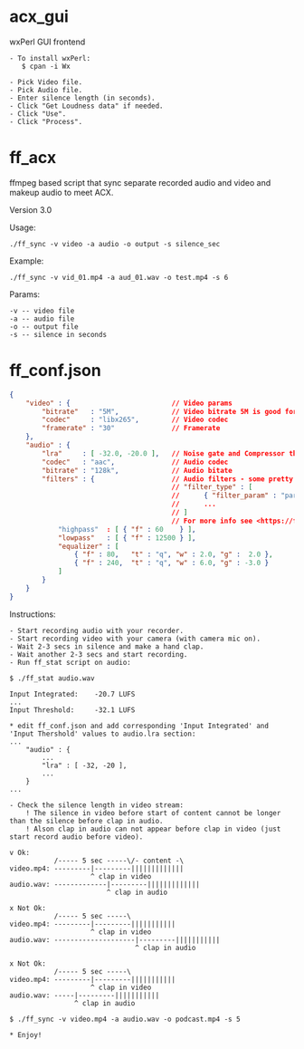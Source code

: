 # acx_gui
wxPerl GUI frontend

    - To install wxPerl:
       $ cpan -i Wx

    - Pick Video file.
    - Pick Audio file.
    - Enter silence length (in seconds).
    - Click "Get Loudness data" if needed.
    - Click "Use".
    - Click "Process".

# ff_acx
ffmpeg based script that sync separate recorded audio and video and makeup audio to meet ACX.

Version 3.0

Usage:

    ./ff_sync -v video -a audio -o output -s silence_sec

Example:

    ./ff_sync -v vid_01.mp4 -a aud_01.wav -o test.mp4 -s 6

Params:

    -v -- video file
    -a -- audio file
    -o -- output file
    -s -- silence in seconds

# ff_conf.json
```json
{
    "video" : {                         // Video params
        "bitrate"   : "5M",             // Video bitrate 5M is good for 1080p on Youtube
        "codec"     : "libx265",        // Video codec
        "framerate" : "30"              // Framerate
    },
    "audio" : {
        "lra"     : [ -32.0, -20.0 ],   // Noise gate and Compressor thresholds (see section 'Instructions below')
        "codec"   : "aac",              // Audio codec
        "bitrate" : "128k",             // Audio bitate
        "filters" : {                   // Audio filters - some pretty voice equalisation for example
                                        // "filter_type" : [
                                        //      { "filter_param" : "param_value" },
                                        //      ...
                                        // ]
                                        // For more info see <https://ffmpeg.org/ffmpeg-filters.html>
            "highpass"  : [ { "f" : 60    } ],
            "lowpass"   : [ { "f" : 12500 } ],
            "equalizer" : [
                { "f" : 80,   "t" : "q", "w" : 2.0, "g" :  2.0 },
                { "f" : 240,  "t" : "q", "w" : 6.0, "g" : -3.0 }
            ]
        }
    }
}
```
Instructions:

    - Start recording audio with your recorder.
    - Start recording video with your camera (with camera mic on).
    - Wait 2-3 secs in silence and make a hand clap.
    - Wait another 2-3 secs and start recording.
    - Run ff_stat script on audio:

    $ ./ff_stat audio.wav

    Input Integrated:    -20.7 LUFS
    ...
    Input Threshold:     -32.1 LUFS

    * edit ff_conf.json and add corresponding 'Input Integrated' and 'Input Thershold' values to audio.lra section:
    ...
        "audio" : {
            ...
            "lra" : [ -32, -20 ],
            ...
        }
    ...

    - Check the silence length in video stream:
        ! The silence in video before start of content cannot be longer than the silence before clap in audio.
        ! Alson clap in audio can not appear before clap in video (just start record audio before video).

    v Ok:
               /----- 5 sec -----\/- content -\
    video.mp4: ---------|---------|||||||||||||
                        ^ clap in video
    audio.wav: -------------|---------|||||||||||||
                            ^ clap in audio

    x Not Ok:
               /----- 5 sec -----\
    video.mp4: ---------|---------|||||||||||
                        ^ clap in video
    audio.wav: --------------------|---------|||||||||||
                                   ^ clap in audio

    x Not Ok:
               /----- 5 sec -----\
    video.mp4: ---------|---------|||||||||||
                        ^ clap in video
    audio.wav: -----|---------|||||||||||
                    ^ clap in audio

    $ ./ff_sync -v video.mp4 -a audio.wav -o podcast.mp4 -s 5

    * Enjoy!
